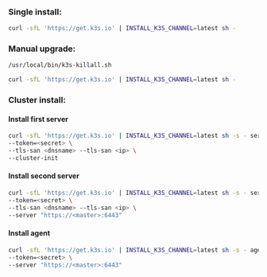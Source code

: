 ### Single install:
```bash
curl -sfL 'https://get.k3s.io' | INSTALL_K3S_CHANNEL=latest sh -
```

### Manual upgrade:
```bash
/usr/local/bin/k3s-killall.sh
```
```bash
curl -sfL 'https://get.k3s.io' | INSTALL_K3S_CHANNEL=latest sh -
```

### Cluster install:

#### Install first server
```bash
curl -sfL 'https://get.k3s.io' | INSTALL_K3S_CHANNEL=latest sh -s - server \
--token=<secret> \
--tls-san <dnsname> --tls-san <ip> \
--cluster-init
```

#### Install second server
```bash
curl -sfL 'https://get.k3s.io' | INSTALL_K3S_CHANNEL=latest sh -s - server \
--token=<secret> \
--tls-san <dnsname> --tls-san <ip> \
--server "https://<master>:6443"
```

#### Install agent
```bash
curl -sfL 'https://get.k3s.io' | INSTALL_K3S_CHANNEL=latest sh -s - agent \
--token=<secret> \
--server "https://<master>:6443"
```
